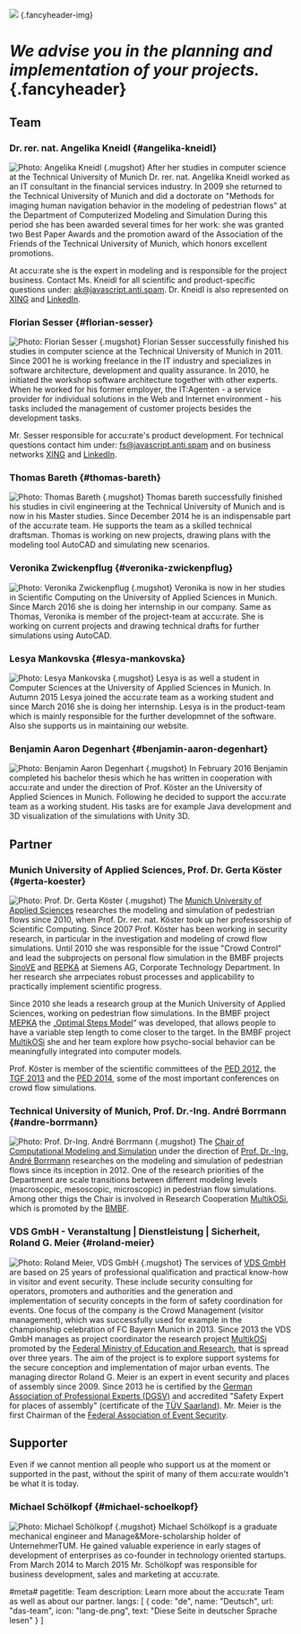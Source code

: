 ![](/img/accurate-bild-team.jpg) {.fancyheader-img}
# *We advise you in the planning and implementation of your projects.* {.fancyheader}

## Team

### Dr. rer. nat. Angelika Kneidl {#angelika-kneidl}

![Photo: Angelika Kneidl](/img/team-ak.jpg) {.mugshot}
After her studies in computer science at the Technical University of Munich Dr. rer. nat. Angelika Kneidl worked as an IT consultant in the financial services industry. In 2009 she returned to the Technical University of Munich and did a doctorate on "Methods for imaging human navigation behavior in the modeling of pedestrian flows" at the Department of Computerized Modeling and Simulation During this period she has been awarded several times for her work: she was granted two Best Paper Awards and the promotion award of the Association of the Friends of the Technical University of Munich, which honors excellent promotions.

At accu:rate she is the expert in modeling and is responsible for the project business. Contact Ms. Kneidl for all scientific and product-specific questions under: <span class="mailadresse" data-to="ak">ak@javascript.anti.spam</span>. Dr. Kneidl is also represented on [XING](https://www.xing.com/profile/Angelika_Kneidl) and [LinkedIn](https://de.linkedin.com/in/dr-angelika-kneidl-aabb95a8).



### Florian Sesser {#florian-sesser}

![Photo: Florian Sesser](/img/team-fs.jpg) {.mugshot}
Florian Sesser successfully finished his studies in computer science at the Technical University of Munich in 2011. Since 2001 he is working freelance in the IT industry and specializes in software architecture, development and quality assurance. In 2010, he initiated the workshop software architecture together with other experts. When he worked for his former employer, the IT:Agenten - a service provider for individual solutions in the Web and Internet environment - his tasks included the management of customer projects besides the development tasks.

Mr. Sesser responsible for accu:rate's product development. For technical questions contact him under: <span class="mailadresse" data-to="fs">fs@javascript.anti.spam</span> and on business networks [XING](https://www.xing.com/profile/Florian_Sesser) and [LinkedIn](https://de.linkedin.com/in/florian-sesser-88a6aab5).


### Thomas Bareth {#thomas-bareth}

![Photo: Thomas Bareth](/img/team-tom.jpg) {.mugshot}
Thomas bareth successfully finished his studies in civil engineering at the Technical University of Munich and is now in his Master studies. Since December 2014 he is an indispensable part of the accu:rate team. He supports the team as a skilled technical draftsman. Thomas is working on new projects, drawing plans with the modeling tool AutoCAD and simulating new scenarios.


### Veronika Zwickenpflug {#veronika-zwickenpflug}

![Photo: Veronika Zwickenpflug](/img/team-vroni.jpg) {.mugshot}
Veronika is now in her studies in Scientific Computing on the University of Applied Sciences in Munich. Since March 2016 she is doing her internship in our company.
Same as Thomas, Veronika is member of the project-team at accu:rate. She is working on current projects and drawing technical drafts for further simulations using AutoCAD.


### Lesya Mankovska {#lesya-mankovska}

![Photo: Lesya Mankovska](/img/team-lm.jpg) {.mugshot}
Lesya is as well a student in Computer Sciences at the University of Applied Sciences in Munich. In Autumn 2015 Lesya joined the accu:rate team as a working student and since March 2016 she is doing her internship. Lesya is in the product-team which is mainly responsible for the further developmnet of the software. Also she supports us in maintaining our website.


### Benjamin Aaron Degenhart {#benjamin-aaron-degenhart}

![Photo: Benjamin Aaron Degenhart](/img/team-ben.jpg) {.mugshot}
In February 2016 Benjamin completed his bachelor thesis which he has written in cooperation with  accu:rate and under the direction of Prof. Köster an the University of Applied Sciences in Munich. Following he decided to support the accu:rate team as a working student. His tasks are for example Java development and 3D visualization of the simulations with Unity 3D.



## Partner

### Munich University of Applied Sciences, Prof. Dr. Gerta Köster {#gerta-koester}

![Photo: Prof. Dr. Gerta Köster](/img/team-koester.jpg) {.mugshot}
The [Munich University of Applied Sciences](http://www.cs.hm.edu/die_fakultaet/ansprechpartner/professoren/koester/index.de.html) researches the modeling and simulation of pedestrian flows since 2010, when Prof. Dr. rer. nat. Köster took up her professorship of Scientific Computing. Since 2007 Prof. Köster has been working in security research, in particular in the investigation and modeling of crowd flow simulations. Until 2010 she was responsible for the issue "Crowd Control" and lead the subprojects on personal flow simulation in the BMBF projects [SinoVE](http://www.bmbf.de/de/22453.php) and [REPKA](http://www.bmbf.de/de/22399.php) at Siemens AG, Corporate Technology Department. In her research she arrpeciates robust processes and applicability to practically implement scientific progress.

Since 2010 she leads a research group at the Munich University of Applied Sciences, working on pedestrian flow simulations. In the BMBF project [MEPKA](http://www.cs.hm.edu/aktuelles/news/newsarchiv2008/news_detailseite_19648.de.html) the „[Optimal Steps Model](http://journals.aps.org/pre/abstract/10.1103/PhysRevE.86.046108)“ was developed, that allows people to have a variable step length to come closer to the target. In the BMBF project [MultikOSi](http://www.multikosi.de/teilvorhaben-der-hm) she and her team explore how psycho-social behavior can be meaningfully integrated into computer models.

Prof. Köster is member of the scientific committees of the [PED 2012](http://www.ivt.ethz.ch/news/archive/20120606_conference_ped_2012//), the [TGF 2013](http://www.fz-juelich.de/conferences/tgf13/EN/Home/home_node.html) and the [PED 2014](http://www.ped2014.nl/en), some of the most important conferences on crowd flow simulations.



### Technical University of Munich, Prof. Dr.-Ing. André Borrmann {#andre-borrmann}

![Photo: Prof. Dr-Ing. André Borrmann](/img/team-borrmann.jpg) {.mugshot}
The [Chair of Computational Modeling and Simulation](https://www.cms.bgu.tum.de/) under the direction of [Prof. Dr.-Ing. André Borrmann](https://www.cms.bgu.tum.de/de/team/borrmann) researches on the modeling and simulation of pedestrian flows since its inception in 2012. One of the research priorities of the Department are scale transitions between different modeling levels (macroscopic, mesoscopic, microscopic) in pedestrian flow simulations. Among other thigs the Chair is involved in Research Cooperation [MultikOSi](http://www.multikosi.de/), which is promoted by the [BMBF](http://www.bmbf.de).



### VDS GmbH - Veranstaltung | Dienstleistung | Sicherheit, Roland G. Meier {#roland-meier}

![Photo: Roland Meier, VDS GmbH](/img/team-pankow.jpg) {.mugshot}
The services of [VDS GmbH](http://www.vds-veranstaltung.de/) are based on 25 years of professional qualification and practical know-how in visitor and event security. These include security consulting for operators, promoters and authorities and the generation and implementation of security concepts in the form of safety coordination for events. One focus of the company is the Crowd Management (visitor management), which was successfully used for example in the championship celebration of FC Bayern Munich in 2013. Since 2013 the VDS GmbH manages as project coordinator the research project [MultikOSi](http://www.multikosi.de/) promoted by the [Federal Ministry of Education and Research](http://www.bmbf.de/), that is spread over three years. The aim of the project is to explore support systems for the secure conception and implementation of major urban events. The managing director Roland G. Meier is an expert in event security and places of assembly since 2009. Since 2013 he is certified by the [German Association of Professional Experts (DGSV)](http://www.dgusv.de/) and accredited "Safety Expert for places of assembly" (certificate of the  [TÜV Saarland](http://www.tuev-saar.net/)). Mr. Meier is the first Chairman of the [Federal Association of Event Security](http://bvvs.org/).




## Supporter

Even if we cannot mention all people who support us at the moment or supported in the past, without the spirit of many of them accu:rate wouldn't be what it is today.

### Michael Schölkopf {#michael-schoelkopf}

![Photo: Michael Schölkopf](/img/team-ms.png) {.mugshot}
Michael Schölkopf is a graduate mechanical engineer and Manage&More-scholarship holder of UnternehmerTUM. He gained valuable experience in early stages of development of enterprises as co-founder in technology oriented startups. From March 2014 to March 2015 Mr. Schölkopf was responsible for business development, sales and marketing at accu:rate.




#meta#
pagetitle: Team
description: Learn more about the accu:rate Team as well as about our partner.
langs: [
    { code: "de", name: "Deutsch", url: "das-team", icon: "lang-de.png", text: "Diese Seite in deutscher Sprache lesen" }
]

